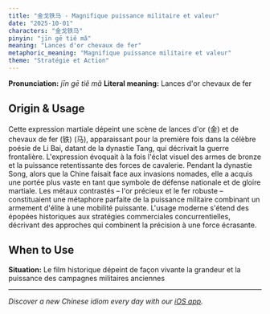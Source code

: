 ```yaml
---
title: "金戈铁马 - Magnifique puissance militaire et valeur"
date: "2025-10-01"
characters: "金戈铁马"
pinyin: "jīn gē tiě mǎ"
meaning: "Lances d'or chevaux de fer"
metaphoric_meaning: "Magnifique puissance militaire et valeur"
theme: "Stratégie et Action"
---
```


**Pronunciation:** *jīn gē tiě mǎ*
**Literal meaning:** Lances d'or chevaux de fer

## Origin & Usage

Cette expression martiale dépeint une scène de lances d'or (金) et de chevaux de fer (铁) (马), apparaissant pour la première fois dans la célèbre poésie de Li Bai, datant de la dynastie Tang, qui décrivait la guerre frontalière. L'expression évoquait à la fois l'éclat visuel des armes de bronze et la puissance retentissante des forces de cavalerie. Pendant la dynastie Song, alors que la Chine faisait face aux invasions nomades, elle a acquis une portée plus vaste en tant que symbole de défense nationale et de gloire martiale. Les métaux contrastés – l'or précieux et le fer robuste – constituaient une métaphore parfaite de la puissance militaire combinant un armement d'élite à une mobilité puissante. L'usage moderne s'étend des épopées historiques aux stratégies commerciales concurrentielles, décrivant des approches qui combinent la précision à une force écrasante.

## When to Use

**Situation:** Le film historique dépeint de façon vivante la grandeur et la puissance des campagnes militaires anciennes

---

*Discover a new Chinese idiom every day with our [iOS app](https://apps.apple.com/us/app/daily-chinese-idioms/id6740611324).*
